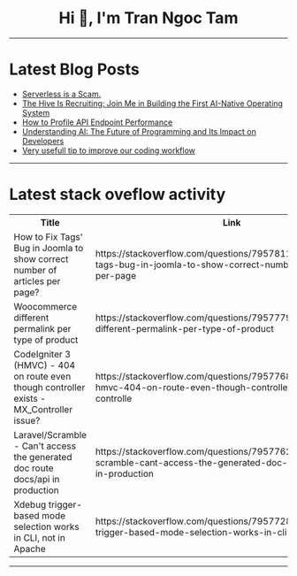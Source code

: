 <h1 align="center">Hi 👋, I'm Tran Ngoc Tam</h1>

---

# Latest Blog Posts 
<!-- BLOG-POST-LIST:START -->
- [Serverless is a Scam.](https://dev.to/code42cate/serverless-is-a-scam-5fc0)
- [The Hive Is Recruiting: Join Me in Building the First AI-Native Operating System](https://dev.to/matrixswarm/the-hive-is-recruiting-join-me-in-building-the-first-ai-native-operating-system-31eb)
- [How to Profile API Endpoint Performance](https://dev.to/zuplo/how-to-profile-api-endpoint-performance-39ff)
- [Understanding AI: The Future of Programming and Its Impact on Developers](https://dev.to/algo_sync/understanding-ai-the-future-of-programming-and-its-impact-on-developers-3gdl)
- [Very usefull tip to improve our coding workflow](https://dev.to/gabrielfelipe/-3lol)
<!-- BLOG-POST-LIST:END -->

---

# Latest stack oveflow activity
<table>
  <tr><th>Title</th><th>Link</th></tr>
  <!-- STACKOVERFLOW:START --><tr><td>How to Fix Tags&#39; Bug in Joomla to show correct number of articles per page?</td><td>https://stackoverflow.com/questions/79578114/how-to-fix-tags-bug-in-joomla-to-show-correct-number-of-articles-per-page</td></tr><tr><td>Woocommerce different permalink per type of product</td><td>https://stackoverflow.com/questions/79577793/woocommerce-different-permalink-per-type-of-product</td></tr><tr><td>CodeIgniter 3 &lpar;HMVC&rpar; - 404 on route even though controller exists - MX_Controller issue?</td><td>https://stackoverflow.com/questions/79577683/codeigniter-3-hmvc-404-on-route-even-though-controller-exists-mx-controlle</td></tr><tr><td>Laravel/Scramble - Can&#39;t access the generated doc route docs/api in production</td><td>https://stackoverflow.com/questions/79577622/laravel-scramble-cant-access-the-generated-doc-route-docs-api-in-production</td></tr><tr><td>Xdebug trigger-based mode selection works in CLI, not in Apache</td><td>https://stackoverflow.com/questions/79577288/xdebug-trigger-based-mode-selection-works-in-cli-not-in-apache</td></tr><!-- STACKOVERFLOW:END -->
</table>

---



